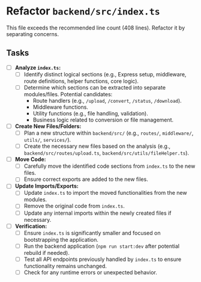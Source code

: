 # Refactor `backend/src/index.ts`

This file exceeds the recommended line count (408 lines). Refactor it by separating concerns.

## Tasks

- [ ] **Analyze `index.ts`:**
    - [ ] Identify distinct logical sections (e.g., Express setup, middleware, route definitions, helper functions, core logic).
    - [ ] Determine which sections can be extracted into separate modules/files. Potential candidates:
        - Route handlers (e.g., `/upload`, `/convert`, `/status`, `/download`).
        - Middleware functions.
        - Utility functions (e.g., file handling, validation).
        - Business logic related to conversion or file management.
- [ ] **Create New Files/Folders:**
    - [ ] Plan a new structure within `backend/src/` (e.g., `routes/`, `middleware/`, `utils/`, `services/`).
    - [ ] Create the necessary new files based on the analysis (e.g., `backend/src/routes/upload.ts`, `backend/src/utils/fileHelper.ts`).
- [ ] **Move Code:**
    - [ ] Carefully move the identified code sections from `index.ts` to the new files.
    - [ ] Ensure correct exports are added to the new files.
- [ ] **Update Imports/Exports:**
    - [ ] Update `index.ts` to import the moved functionalities from the new modules.
    - [ ] Remove the original code from `index.ts`.
    - [ ] Update any internal imports within the newly created files if necessary.
- [ ] **Verification:**
    - [ ] Ensure `index.ts` is significantly smaller and focused on bootstrapping the application.
    - [ ] Run the backend application (`npm run start:dev` after potential rebuild if needed).
    - [ ] Test all API endpoints previously handled by `index.ts` to ensure functionality remains unchanged.
    - [ ] Check for any runtime errors or unexpected behavior. 
